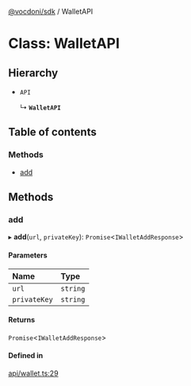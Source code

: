 [@vocdoni/sdk](/sdk) / WalletAPI

# Class: WalletAPI

## Hierarchy

- `API`

  ↳ **`WalletAPI`**

## Table of contents

### Methods

- [add](WalletAPI#add)

## Methods

### add

▸ **add**(`url`, `privateKey`): `Promise`\<`IWalletAddResponse`\>

#### Parameters

| Name | Type |
| :------ | :------ |
| `url` | `string` |
| `privateKey` | `string` |

#### Returns

`Promise`\<`IWalletAddResponse`\>

#### Defined in

[api/wallet.ts:29](https://github.com/vocdoni/vocdoni-sdk/blob/1053e59/src/api/wallet.ts#L29)

